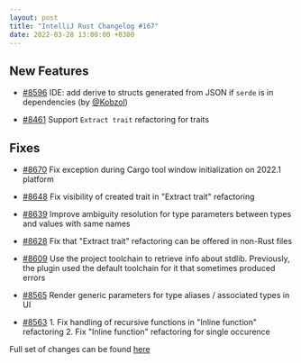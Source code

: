 ```yaml
---
layout: post
title: "IntelliJ Rust Changelog #167"
date: 2022-03-28 13:00:00 +0300
---
```



## New Features

* [#8596] IDE: add derive to structs generated from JSON if `serde` is in dependencies (by [@Kobzol])

* [#8461] Support `Extract trait` refactoring for traits

## Fixes

* [#8670] Fix exception during Cargo tool window initialization on 2022.1 platform

* [#8648] Fix visibility of created trait in "Extract trait" refactoring

* [#8639] Improve ambiguity resolution for type parameters between types and values with same names

* [#8628] Fix that "Extract trait" refactoring can be offered in non-Rust files

* [#8609] Use the project toolchain to retrieve info about stdlib. Previously, the plugin used the default toolchain for it that sometimes produced errors

* [#8565] Render generic parameters for type aliases / associated types in UI

* [#8563] 1. Fix handling of recursive functions in "Inline function" refactoring 2. Fix "Inline function" refactoring for single occurence

Full set of changes can be found [here](https://github.com/intellij-rust/intellij-rust/milestone/75?closed=1)

[@Kobzol]: https://github.com/Kobzol

[#8461]: https://github.com/intellij-rust/intellij-rust/pull/8461
[#8563]: https://github.com/intellij-rust/intellij-rust/pull/8563
[#8565]: https://github.com/intellij-rust/intellij-rust/pull/8565
[#8596]: https://github.com/intellij-rust/intellij-rust/pull/8596
[#8609]: https://github.com/intellij-rust/intellij-rust/pull/8609
[#8628]: https://github.com/intellij-rust/intellij-rust/pull/8628
[#8639]: https://github.com/intellij-rust/intellij-rust/pull/8639
[#8648]: https://github.com/intellij-rust/intellij-rust/pull/8648
[#8670]: https://github.com/intellij-rust/intellij-rust/pull/8670
